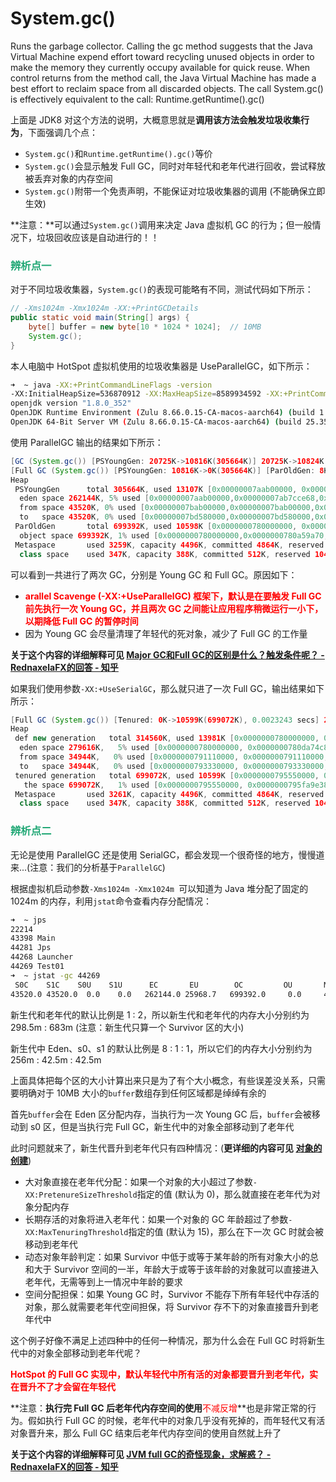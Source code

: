 # System.gc()

Runs the garbage collector.
Calling the gc method suggests that the Java Virtual Machine expend effort toward recycling unused objects in order to make the memory they currently occupy available for quick reuse. When control returns from the method call, the Java Virtual Machine has made a best effort to reclaim space from all discarded objects.
The call System.gc() is effectively equivalent to the call: Runtime.getRuntime().gc()

上面是 JDK8 对这个方法的说明，大概意思就是**调用该方法会触发垃圾收集行为**，下面强调几个点：

- `System.gc()`和`Runtime.getRuntime().gc()`等价
- `System.gc()`会显示触发 Full GC，同时对年轻代和老年代进行回收，尝试释放被丢弃对象的内存空间
- `System.gc()`附带一个免责声明，不能保证对垃圾收集器的调用 (不能确保立即生效)

**注意：**可以通过`System.gc()`调用来决定 Java 虚拟机 GC 的行为；但一般情况下，垃圾回收应该是自动进行的！！

### <font color=#1FA774>辨析点一</font>

对于不同垃圾收集器，`System.gc()`的表现可能略有不同，测试代码如下所示：

```java
// -Xms1024m -Xmx1024m -XX:+PrintGCDetails
public static void main(String[] args) {
    byte[] buffer = new byte[10 * 1024 * 1024];  // 10MB
    System.gc();
}
```

本人电脑中 HotSpot 虚拟机使用的垃圾收集器是 UseParallelGC，如下所示：

```bash
➜  ~ java -XX:+PrintCommandLineFlags -version
-XX:InitialHeapSize=536870912 -XX:MaxHeapSize=8589934592 -XX:+PrintCommandLineFlags -XX:+UseCompressedClassPointers -XX:+UseCompressedOops -XX:+UseParallelGC 
openjdk version "1.8.0_352"
OpenJDK Runtime Environment (Zulu 8.66.0.15-CA-macos-aarch64) (build 1.8.0_352-b08)
OpenJDK 64-Bit Server VM (Zulu 8.66.0.15-CA-macos-aarch64) (build 25.352-b08, mixed mode)
```

使用 ParallelGC 输出的结果如下所示：

```java
[GC (System.gc()) [PSYoungGen: 20725K->10816K(305664K)] 20725K->10824K(1005056K), 0.0033120 secs] [Times: user=0.01 sys=0.00, real=0.00 secs] 
[Full GC (System.gc()) [PSYoungGen: 10816K->0K(305664K)] [ParOldGen: 8K->10598K(699392K)] 10824K->10598K(1005056K), [Metaspace: 3230K->3230K(1056768K)], 0.0029934 secs] [Times: user=0.01 sys=0.00, real=0.00 secs] 
Heap
 PSYoungGen      total 305664K, used 13107K [0x00000007aab00000, 0x00000007c0000000, 0x00000007c0000000)
  eden space 262144K, 5% used [0x00000007aab00000,0x00000007ab7cce68,0x00000007bab00000)
  from space 43520K, 0% used [0x00000007bab00000,0x00000007bab00000,0x00000007bd580000)
  to   space 43520K, 0% used [0x00000007bd580000,0x00000007bd580000,0x00000007c0000000)
 ParOldGen       total 699392K, used 10598K [0x0000000780000000, 0x00000007aab00000, 0x00000007aab00000)
  object space 699392K, 1% used [0x0000000780000000,0x0000000780a59a70,0x00000007aab00000)
 Metaspace       used 3259K, capacity 4496K, committed 4864K, reserved 1056768K
  class space    used 347K, capacity 388K, committed 512K, reserved 1048576K
```

可以看到一共进行了两次 GC，分别是 Young GC 和 Full GC。原因如下：

- **<font color='red'>arallel Scavenge (-XX:+UseParallelGC) 框架下，默认是在要触发 Full GC 前先执行一次 Young GC，并且两次 GC 之间能让应用程序稍微运行一小下，以期降低 Full GC 的暂停时间</font>**
- 因为 Young GC 会尽量清理了年轻代的死对象，减少了 Full GC 的工作量

**关于这个内容的详细解释可见 [Major GC和Full GC的区别是什么？触发条件呢？ - RednaxelaFX的回答 - 知乎](https://www.zhihu.com/question/41922036/answer/93079526)**

如果我们使用参数`-XX:+UseSerialGC`，那么就只进了一次 Full GC，输出结果如下所示：

```java
[Full GC (System.gc()) [Tenured: 0K->10599K(699072K), 0.0023243 secs] 21424K->10599K(1013632K), [Metaspace: 3250K->3250K(1056768K)], 0.0023414 secs] [Times: user=0.00 sys=0.00, real=0.00 secs] 
Heap
 def new generation   total 314560K, used 13981K [0x0000000780000000, 0x0000000795550000, 0x0000000795550000)
  eden space 279616K,   5% used [0x0000000780000000, 0x0000000780da74c8, 0x0000000791110000)
  from space 34944K,   0% used [0x0000000791110000, 0x0000000791110000, 0x0000000793330000)
  to   space 34944K,   0% used [0x0000000793330000, 0x0000000793330000, 0x0000000795550000)
 tenured generation   total 699072K, used 10599K [0x0000000795550000, 0x00000007c0000000, 0x00000007c0000000)
   the space 699072K,   1% used [0x0000000795550000, 0x0000000795fa9e38, 0x0000000795faa000, 0x00000007c0000000)
 Metaspace       used 3261K, capacity 4496K, committed 4864K, reserved 1056768K
  class space    used 347K, capacity 388K, committed 512K, reserved 1048576K
```

### <font color=#1FA774>辨析点二</font>

无论是使用 ParallelGC 还是使用 SerialGC，都会发现一个很奇怪的地方，慢慢道来...(注意：我们的分析基于`ParallelGC`)

根据虚拟机启动参数`-Xms1024m -Xmx1024m `可以知道为 Java 堆分配了固定的 1024m 的内存，利用`jstat`命令查看内存分配情况：

```bash
➜  ~ jps            
22214 
43398 Main
44281 Jps
44268 Launcher
44269 Test01
➜  ~ jstat -gc 44269
 S0C    S1C    S0U    S1U      EC       EU        OC         OU       MC     MU    CCSC   CCSU   YGC     YGCT    FGC    FGCT     GCT   
43520.0 43520.0  0.0    0.0   262144.0 25968.7   699392.0     0.0     4480.0 800.1  384.0   77.0       0    0.000   0      0.000    0.000
```

新生代和老年代的默认比例是 1 : 2，所以新生代和老年代的内存大小分别约为 298.5m : 683m (注意：新生代只算一个 Survivor 区的大小)

新生代中 Eden、s0、s1 的默认比例是 8 : 1 : 1，所以它们的内存大小分别约为 256m : 42.5m : 42.5m

上面具体把每个区的大小计算出来只是为了有个大小概念，有些误差没关系，只需要明确对于 10MB 大小的`buffer`数组存到任何区域都是绰绰有余的

首先`buffer`会在 Eden 区分配内存，当执行为一次 Young GC 后，`buffer`会被移动到 s0 区，但是当执行完 Full GC，新生代中的对象全部移动到了老年代

此时问题就来了，新生代晋升到老年代只有四种情况：(**更详细的内容可见 [对象的创建](./对象的创建.html#对象内存分配与回收策略)**)

- 大对象直接在老年代分配：如果一个对象的大小超过了参数`-XX:PretenureSizeThreshold`指定的值 (默认为 0)，那么就直接在老年代为对象分配内存
- 长期存活的对象将进入老年代：如果一个对象的 GC 年龄超过了参数`-XX:MaxTenuringThreshold`指定的值 (默认为 15)，那么在下一次 GC 时就会被移动到老年代
- 动态对象年龄判定：如果 Survivor 中低于或等于某年龄的所有对象大小的总和大于 Survivor 空间的一半，年龄大于或等于该年龄的对象就可以直接进入老年代，无需等到上一情况中年龄的要求
- 空间分配担保：如果 Young GC 时，Survivor 不能存下所有年轻代中存活的对象，那么就需要老年代空间担保，将 Survivor 存不下的对象直接晋升到老年代中

这个例子好像不满足上述四种中的任何一种情况，那为什么会在 Full GC 时将新生代中的对象全部移动到老年代呢？

**<font color='red'>HotSpot 的 Full GC 实现中，默认年轻代中所有活的对象都要晋升到老年代，实在晋升不了才会留在年轻代</font>**

**注意：**执行完 Full GC 后老年代内存空间的使用**<font color='red'>不减反增</font>**也是非常正常的行为。假如执行 Full GC 的时候，老年代中的对象几乎没有死掉的，而年轻代又有活对象晋升来，那么 Full GC 结束后老年代内存空间的使用自然就上升了

**关于这个内容的详细解释可见 [JVM full GC的奇怪现象，求解惑？ - RednaxelaFX的回答 - 知乎](https://www.zhihu.com/question/48780091/answer/113063216)**
